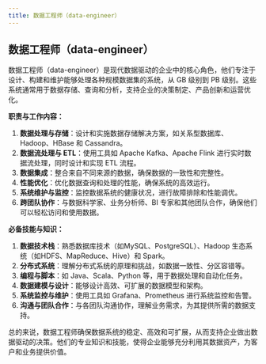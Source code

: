 ```yaml
---
title: 数据工程师（data-engineer）
---
```

## 数据工程师（data-engineer）

数据工程师（data-engineer）是现代数据驱动的企业中的核心角色，他们专注于设计、构建和维护能够处理各种规模数据集的系统，从 GB 级别到 PB 级别。这些系统通常用于数据存储、查询和分析，支持企业的决策制定、产品创新和运营优化。

**职责与工作内容：**

1. **数据处理与存储**：设计和实施数据存储解决方案，如关系型数据库、Hadoop、HBase 和 Cassandra。
2. **数据流处理与 ETL**：使用工具如 Apache Kafka、Apache Flink 进行实时数据流处理，同时设计和实现 ETL 流程。
3. **数据集成**：整合来自不同来源的数据，确保数据的一致性和完整性。
4. **性能优化**：优化数据查询和处理的性能，确保系统的高效运行。
5. **系统维护与监控**：监控数据系统的健康状况，进行故障排除和性能调优。
6. **跨团队协作**：与数据科学家、业务分析师、BI 专家和其他团队合作，确保他们可以轻松访问和使用数据。

**必备技能与知识：**

1. **数据技术栈**：熟悉数据库技术（如MySQL、PostgreSQL）、Hadoop 生态系统（如HDFS、MapReduce、Hive）和 Spark。
2. **分布式系统**：理解分布式系统的原理和挑战，如数据一致性、分区容错等。
3. **编程与脚本**：如 Java、Scala、Python 等，用于数据处理和自动化任务。
4. **数据建模与设计**：能够设计高效、可扩展的数据模型和架构。
5. **系统监控与维护**：使用工具如 Grafana、Prometheus 进行系统监控和告警。
6. **沟通与团队合作**：与各团队沟通协作，理解业务需求，为其提供所需的数据支持。

总的来说，数据工程师确保数据系统的稳定、高效和可扩展，从而支持企业做出数据驱动的决策。他们的专业知识和技能，使得企业能够充分利用其数据资产，为客户和业务提供价值。

